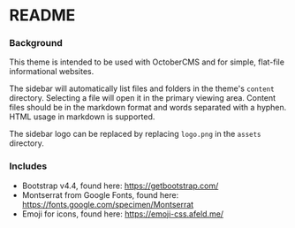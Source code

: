 # README

### Background

This theme is intended to be used with OctoberCMS and for simple, flat-file informational websites.

The sidebar will automatically list files and folders in the theme's `content` directory. Selecting a file will open it in the primary viewing area. Content files should be in the markdown format and words separated with a hyphen. HTML usage in markdown is supported.

The sidebar logo can be replaced by replacing `logo.png` in the `assets` directory.

### Includes
* Bootstrap v4.4, found here: https://getbootstrap.com/
* Montserrat from Google Fonts, found here: https://fonts.google.com/specimen/Montserrat
* Emoji for icons, found here: https://emoji-css.afeld.me/
<i class="em em-smile" aria-role="presentation" aria-label="SMILING FACE WITH OPEN MOUTH AND SMILING EYES"></i>
